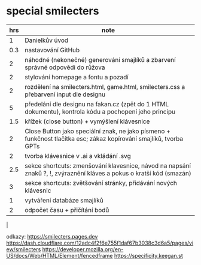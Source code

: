 # special smilecters

| hrs | note
| --- | ---
| 1   |  Danielkův úvod
| 0.3 |  nastavování GitHub
| 2   |  náhodné (nekonečné) generování smajlíků a zbarvení správné odpovědi do růžova
| 2   |  stylování homepage a fontu a pozadí
| 2   |  rozdělení na smilecters.html, game.html, smilecters.css a přebarvení input dle designu
| 5   |  předelání dle designu na fakan.cz (zpět do 1 HTML dokumentu), kontrola kódu a pochopení jeho principu
| 1.5 |  křížek (close button) + vymýšlení klávesnice
| 2   |  Close Button jako speciální znak, ne jako písmeno + funkčnost tlačítka esc; zákaz kopírování smajlíků, tvorba GPTs
| 2   |  tvorba klávesnice v .ai a vkládání .svg
| 2.5 |  sekce shortcuts: zmenšování klavesnice, návod na napsání znaků ?, !, zvýraznění kláves a pokus o kratší kód (smazán)
| 3   |  sekce shortcuts: zvětšování stránky, přidávání nových klávesnic
| 1   |  vytváření databáze smajlíků
| 2   |  odpočet času + přičítání bodů
|

odkazy:
https://smilecters.pages.dev
https://dash.cloudflare.com/12adc4f2f6e755f1daf67b3038c3d6a5/pages/view/smilecters
https://developer.mozilla.org/en-US/docs/Web/HTML/Element/fencedframe
https://specificity.keegan.st